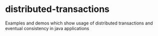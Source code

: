 # distributed-transactions
Examples and demos which show usage of distributed transactions and eventual consistency in java applications
